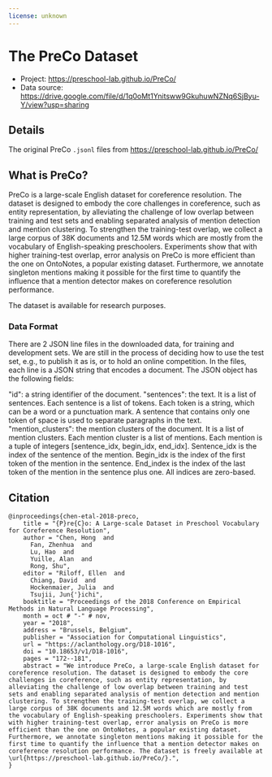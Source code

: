 ```yaml
---
license: unknown
---
```


# The PreCo Dataset

- Project: https://preschool-lab.github.io/PreCo/
- Data source: https://drive.google.com/file/d/1q0oMt1Ynitsww9GkuhuwNZNq6SjByu-Y/view?usp=sharing

## Details

The original PreCo `.jsonl` files from https://preschool-lab.github.io/PreCo/

## What is PreCo?
PreCo is a large-scale English dataset for coreference resolution. The dataset is designed to embody the core challenges in coreference, such as entity representation, by alleviating the challenge of low overlap between training and test sets and enabling separated analysis of mention detection and mention clustering. To strengthen the training-test overlap, we collect a large corpus of 38K documents and 12.5M words which are mostly from the vocabulary of English-speaking preschoolers. Experiments show that with higher training-test overlap, error analysis on PreCo is more efficient than the one on OntoNotes, a popular existing dataset. Furthermore, we annotate singleton mentions making it possible for the first time to quantify the influence that a mention detector makes on coreference resolution performance.

The dataset is available for research purposes.

###  Data Format
There are 2 JSON line files in the downloaded data, for training and development sets. We are still in the process of deciding how to use the test set, e.g., to publish it as is, or to hold an online competition. In the files, each line is a JSON string that encodes a document. The JSON object has the following fields:

"id": a string identifier of the document.
"sentences": the text. It is a list of sentences. Each sentence is a list of tokens. Each token is a string, which can be a word or a punctuation mark. A sentence that contains only one token of space is used to separate paragraphs in the text.
"mention_clusters": the mention clusters of the document. It is a list of mention clusters. Each mention cluster is a list of mentions. Each mention is a tuple of integers [sentence_idx, begin_idx, end_idx]. Sentence_idx is the index of the sentence of the mention. Begin_idx is the index of the first token of the mention in the sentence. End_index is the index of the last token of the mention in the sentence plus one. All indices are zero-based.

## Citation
```
@inproceedings{chen-etal-2018-preco,
    title = "{P}re{C}o: A Large-scale Dataset in Preschool Vocabulary for Coreference Resolution",
    author = "Chen, Hong  and
      Fan, Zhenhua  and
      Lu, Hao  and
      Yuille, Alan  and
      Rong, Shu",
    editor = "Riloff, Ellen  and
      Chiang, David  and
      Hockenmaier, Julia  and
      Tsujii, Jun{'}ichi",
    booktitle = "Proceedings of the 2018 Conference on Empirical Methods in Natural Language Processing",
    month = oct # "-" # nov,
    year = "2018",
    address = "Brussels, Belgium",
    publisher = "Association for Computational Linguistics",
    url = "https://aclanthology.org/D18-1016",
    doi = "10.18653/v1/D18-1016",
    pages = "172--181",
    abstract = "We introduce PreCo, a large-scale English dataset for coreference resolution. The dataset is designed to embody the core challenges in coreference, such as entity representation, by alleviating the challenge of low overlap between training and test sets and enabling separated analysis of mention detection and mention clustering. To strengthen the training-test overlap, we collect a large corpus of 38K documents and 12.5M words which are mostly from the vocabulary of English-speaking preschoolers. Experiments show that with higher training-test overlap, error analysis on PreCo is more efficient than the one on OntoNotes, a popular existing dataset. Furthermore, we annotate singleton mentions making it possible for the first time to quantify the influence that a mention detector makes on coreference resolution performance. The dataset is freely available at \url{https://preschool-lab.github.io/PreCo/}.",
}
```